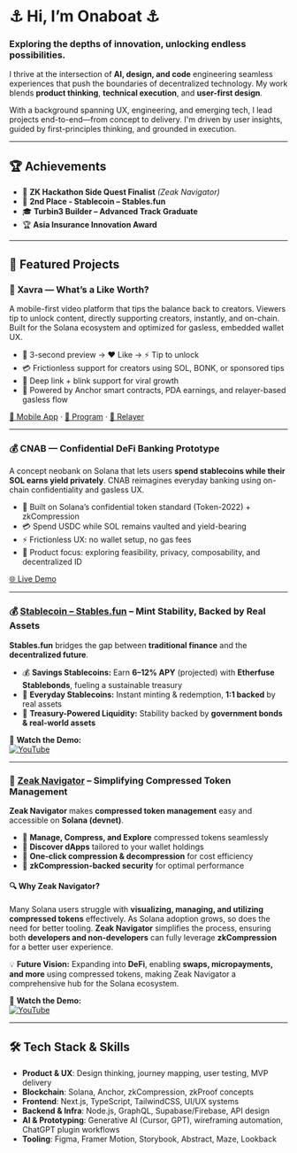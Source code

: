# ⚓ Hi, I’m Onaboat ⚓  
### Exploring the depths of innovation, unlocking endless possibilities.

I thrive at the intersection of **AI, design, and code** engineering seamless experiences that push the boundaries of decentralized technology. My work blends **product thinking**, **technical execution**, and **user-first design**.

With a background spanning UX, engineering, and emerging tech, I lead projects end-to-end—from concept to delivery. I'm driven by user insights, guided by first-principles thinking, and grounded in execution.

---

## 🏆 Achievements

- 🏅 **ZK Hackathon Side Quest Finalist** *(Zeak Navigator)*
- 🥈 **2nd Place - Stablecoin – Stables.fun**
- 🎓 **Turbin3 Builder – Advanced Track Graduate**
- 🏆 **Asia Insurance Innovation Award**

---

## 🚀 Featured Projects

### 👀 Xavra — What’s a Like Worth?

A mobile-first video platform that tips the balance back to creators. Viewers tip to unlock content, directly supporting creators, instantly, and on-chain. Built for the Solana ecosystem and optimized for gasless, embedded wallet UX.

- 👀 3-second preview → ❤️ Like → ⚡ Tip to unlock  
- 💳 Frictionless support for creators using SOL, BONK, or sponsored tips  
- 📱 Deep link + blink support for viral growth  
- 🧠 Powered by Anchor smart contracts, PDA earnings, and relayer-based gasless flow

[📲 Mobile App](https://github.com/onaboat/xavra2) · [🔗 Program](https://github.com/onaboat/xavraprogram) · [🌊 Relayer](https://github.com/onaboat/solana-relayer-server)

---

### 💰 CNAB — Confidential DeFi Banking Prototype

A concept neobank on Solana that lets users **spend stablecoins while their SOL earns yield privately**. CNAB reimagines everyday banking using on-chain confidentiality and gasless UX.

- 🔐 Built on Solana’s confidential token standard (Token-2022) + zkCompression  
- 💳 Spend USDC while SOL remains vaulted and yield-bearing  
- ⚡ Frictionless UX: no wallet setup, no gas fees  
- 🧭 Product focus: exploring feasibility, privacy, composability, and decentralized ID

[🌐 Live Demo](https://cnab0.vercel.app/)

---

### 💰 [Stablecoin – Stables.fun](https://stablefun-v2.vercel.app/) – Mint Stability, Backed by Real Assets

**Stables.fun** bridges the gap between **traditional finance** and the **decentralized future**.

- 💰 **Savings Stablecoins:** Earn **6–12% APY** (projected) with **Etherfuse Stablebonds**, fueling a sustainable treasury  
- 🔄 **Everyday Stablecoins:** Instant minting & redemption, **1:1 backed** by real assets  
- 🏦 **Treasury-Powered Liquidity:** Stability backed by **government bonds & real-world assets**

🎥 **Watch the Demo:**  
[![YouTube](https://img.shields.io/badge/Watch%20Demo-red?logo=youtube)](https://www.youtube.com/watch?v=htvrvnL9AEA)

---

### 🎯 [Zeak Navigator](https://zeaknavigator.vercel.app/) – Simplifying Compressed Token Management

**Zeak Navigator** makes **compressed token management** easy and accessible on **Solana (devnet)**.

- 🔹 **Manage, Compress, and Explore** compressed tokens seamlessly  
- 🔹 **Discover dApps** tailored to your wallet holdings  
- 🔹 **One-click compression & decompression** for cost efficiency  
- 🔹 **zkCompression-backed security** for optimal performance

#### 🔍 Why Zeak Navigator?

Many Solana users struggle with **visualizing, managing, and utilizing compressed tokens** effectively. As Solana adoption grows, so does the need for better tooling. **Zeak Navigator** simplifies the process, ensuring both **developers and non-developers** can fully leverage **zkCompression** for a better user experience.

💡 **Future Vision:** Expanding into **DeFi**, enabling **swaps, micropayments, and more** using compressed tokens, making Zeak Navigator a comprehensive hub for the Solana ecosystem.

🎥 **Watch the Demo:**  
[![YouTube](https://img.shields.io/badge/Watch%20Demo-red?logo=youtube)](https://www.youtube.com/watch?v=nCI1vmcBLBY)

---

## 🛠️ Tech Stack & Skills

- **Product & UX**: Design thinking, journey mapping, user testing, MVP delivery  
- **Blockchain**: Solana, Anchor, zkCompression, zkProof concepts  
- **Frontend**: Next.js, TypeScript, TailwindCSS, UI/UX systems  
- **Backend & Infra**: Node.js, GraphQL, Supabase/Firebase, API design  
- **AI & Prototyping**: Generative AI (Cursor, GPT), wireframing automation, ChatGPT plugin workflows  
- **Tooling**: Figma, Framer Motion, Storybook, Abstract, Maze, Lookback

<!---
onaboat/onaboat is a ✨ special ✨ repository because its `README.md` (this file) appears on your GitHub profile.
You can click the Preview link to take a look at your changes.
--->
